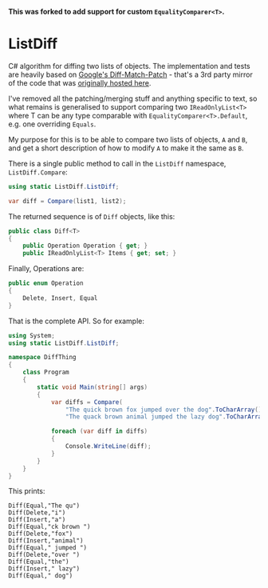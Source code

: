 **This was forked to add support for custom `EqualityComparer<T>`.**

# ListDiff
C# algorithm for diffing two lists of objects. The implementation and tests are heavily based on
[Google's Diff-Match-Patch](https://github.com/lqc/google-diff-match-patch) - that's a 3rd party mirror of the
code that was [originally hosted here](https://code.google.com/p/google-diff-match-patch/).

I've removed all the patching/merging stuff and anything specific to text, so what remains is generalised to
support comparing two `IReadOnlyList<T>` where T can be any type comparable with `EqualityComparer<T>.Default`,
e.g. one overriding `Equals`.

My purpose for this is to be able to compare two lists of objects, `A` and `B`, and get a short description of 
how to modify `A` to make it the same as `B`.

There is a single public method to call in the `ListDiff` namespace, `ListDiff.Compare`:

```csharp
using static ListDiff.ListDiff;

var diff = Compare(list1, list2);
```

The returned sequence is of `Diff` objects, like this:

```csharp
public class Diff<T>
{
    public Operation Operation { get; }       
    public IReadOnlyList<T> Items { get; set; }
```

Finally, Operations are:

```csharp
public enum Operation
{
    Delete, Insert, Equal
}
```

That is the complete API. So for example:

```csharp
using System;
using static ListDiff.ListDiff;

namespace DiffThing
{
    class Program
    {
        static void Main(string[] args)
        {
            var diffs = Compare(
                "The quick brown fox jumped over the dog".ToCharArray(),
                "The quack brown animal jumped the lazy dog".ToCharArray());

            foreach (var diff in diffs)
            {
                Console.WriteLine(diff);
            }
        }
    }
}
```

This prints:

```
Diff(Equal,"The qu")
Diff(Delete,"i")
Diff(Insert,"a")
Diff(Equal,"ck brown ")
Diff(Delete,"fox")
Diff(Insert,"animal")
Diff(Equal," jumped ")
Diff(Delete,"over ")
Diff(Equal,"the")
Diff(Insert," lazy")
Diff(Equal," dog")
```

